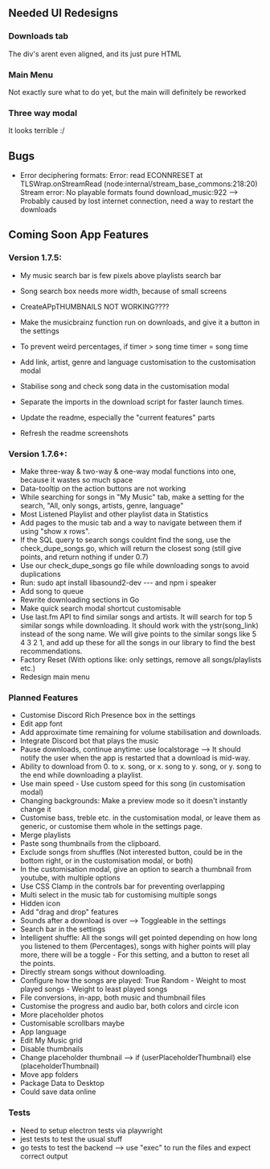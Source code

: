 ## Needed UI Redesigns

### Downloads tab

The div's arent even aligned, and its just pure HTML

### Main Menu

Not exactly sure what to do yet, but the main will definitely be reworked

### Three way modal

It looks terrible :/

## Bugs

-   Error deciphering formats: Error: read ECONNRESET at TLSWrap.onStreamRead (node:internal/stream_base_commons:218:20) Stream error: No playable formats found download_music:922 --> Probably caused by lost internet connection, need a way to restart the downloads

## Coming Soon App Features

### Version 1.7.5:

-   My music search bar is few pixels above playlists search bar
-   Song search box needs more width, because of small screens

-   CreateAPpTHUMBNAILS NOT WORKING????

-   Make the musicbrainz function run on downloads, and give it a button in the settings
-   To prevent weird percentages, if timer > song time timer = song time

-   Add link, artist, genre and language customisation to the customisation modal
-   Stabilise song and check song data in the customisation modal

-   Separate the imports in the download script for faster launch times.

-   Update the readme, especially the "current features" parts
-   Refresh the readme screenshots

### Version 1.7.6+:

-   Make three-way & two-way & one-way modal functions into one, because it wastes so much space
-   Data-tooltip on the action buttons are not working
-   While searching for songs in "My Music" tab, make a setting for the search, "All, only songs, artists, genre, language"
-   Most Listened Playlist and other playlist data in Statistics
-   Add pages to the music tab and a way to navigate between them if using "show x rows".
-   If the SQL query to search songs couldnt find the song, use the check_dupe_songs.go, which will return the closest song (still give points, and return nothing if under 0.7)
-   Use our check_dupe_songs go file while downloading songs to avoid duplications
-   Run: sudo apt install libasound2-dev --- and npm i speaker
-   Add song to queue
-   Rewrite downloading sections in Go
-   Make quick search modal shortcut customisable
-   Use last.fm API to find similar songs and artists. It will search for top 5 similar songs while downloading. It should work with the ystr(song_link) instead of the song name. We will give points to the similar songs like 5 4 3 2 1, and add up these for all the songs in our library to find the best recommendations.
-   Factory Reset (With options like: only settings, remove all songs/playlists etc.)
-   Redesign main menu

### Planned Features

-   Customise Discord Rich Presence box in the settings
-   Edit app font
-   Add approximate time remaining for volume stabilisation and downloads.
-   Integrate Discord bot that plays the music
-   Pause downloads, continue anytime: use localstorage --> It should notify the user when the app is restarted that a download is mid-way.
-   Ability to download from 0. to x. song, or x. song to y. song, or y. song to the end while downloading a playlist.
-   Use main speed - Use custom speed for this song (in customisation modal)
-   Changing backgrounds: Make a preview mode so it doesn't instantly change it
-   Customise bass, treble etc. in the customisation modal, or leave them as generic, or customise them whole in the settings page.
-   Merge playlists
-   Paste song thumbnails from the clipboard.
-   Exclude songs from shuffles (Not interested button, could be in the bottom right, or in the customisation modal, or both)
-   In the customisation modal, give an option to search a thumbnail from youtube, with multiple options
-   Use CSS Clamp in the controls bar for preventing overlapping
-   Multi select in the music tab for customising multiple songs
-   Hidden icon
-   Add "drag and drop" features
-   Sounds after a download is over --> Toggleable in the settings
-   Search bar in the settings
-   Intelligent shuffle: All the songs will get pointed depending on how long you listened to them (Percentages), songs with higher points will play more, there will be a toggle - For this setting, and a button to reset all the points.
-   Directly stream songs without downloading.
-   Configure how the songs are played: True Random - Weight to most played songs - Weight to least played songs
-   File conversions, in-app, both music and thumbnail files
-   Customise the progress and audio bar, both colors and circle icon
-   More placeholder photos
-   Customisable scrollbars maybe
-   App language
-   Edit My Music grid
-   Disable thumbnails
-   Change placeholder thumbnail --> if (userPlaceholderThumbnail) else (placeholderThumbnail)
-   Move app folders
-   Package Data to Desktop
-   Could save data online

### Tests

-   Need to setup electron tests via playwright
-   jest tests to test the usual stuff
-   go tests to test the backend --> use "exec" to run the files and expect correct output
